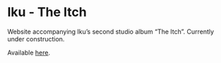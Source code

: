# Iku - The Itch 



Website accompanying Iku’s second studio album “The Itch”.
Currently under construction. 

Available [here](https://iku-theitch.com/).

